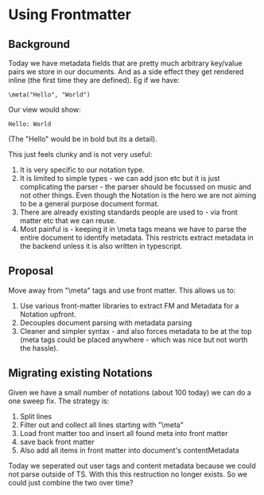 # Using Frontmatter

## Background 
Today we have metadata fields that are pretty much arbitrary key/value pairs we store in our documents.  And as a side
effect they get rendered inline (the first time they are defined).   Eg if we have:

```
\meta("Hello", "World")
```

Our view would show:

```
Hello: World
```

(The "Hello" would be in bold but its a detail).

This just feels clunky and is not very useful:

1. It is very specific to our notation type.
2. It is limited to simple types - we can add json etc but it is just complicating the parser - the parser should be
   focussed on music and not other things.  Even though the Notation is the hero we are not aiming to be a general
   purpose document format.
3. There are already existing standards people are used to - via front matter etc that we can reuse.
4. Most painful is - keeping it in \meta tags means we have to parse the entire document to identify metadata.  This
   restricts extract metadata in the backend unless it is also written in typescript.

## Proposal

Move away from "\meta" tags and use front matter.   This allows us to:

1. Use various front-matter libraries to extract FM and Metadata for a Notation upfront.
2. Decouples document parsing with metadata parsing
3. Cleaner and simpler syntax - and also forces metadata to be at the top (meta tags could be placed anywhere - which
   was nice but not worth the hassle).

## Migrating existing Notations

Given we have a small number of notations (about 100 today) we can do a one sweep fix.  The strategy is:

1. Split lines
2. Filter out and collect all lines starting with "\meta"
3. Load front matter too and insert all found meta into front matter
4. save back front matter
5. Also add all items in front matter into document's contentMetadata

Today we seperated out user tags and content metadata because we could not parse outside of TS.  With this
this restruction no longer exists.  So we could just combine the two over time?  
